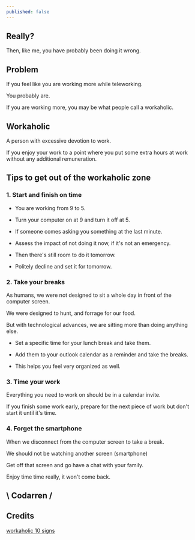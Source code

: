 ```yaml
---
published: false
---
```

## Really?

Then, like me, you have probably been doing it wrong.

## Problem
If you feel like you are working more while teleworking.

You probably are.

If you are working more, you may be what people call a workaholic.

## Workaholic
A person with excessive devotion to work.

If you enjoy your work to a point where you put some extra hours at work without any additional remuneration.

## Tips to get out of the workaholic zone

### 1. Start and finish on time
- You are working from 9 to 5.

- Turn your computer on at 9 and turn it off at 5.

- If someone comes asking you something at the last minute.

- Assess the impact of not doing it now, if it's not an emergency.

- Then there's still room to do it tomorrow.

- Politely decline and set it for tomorrow.


### 2. Take your breaks
As humans, we were not designed to sit a whole day in front of the computer screen.

We were designed to hunt, and forrage for our food.

But with technological advances, we are sitting more than doing anything else.

- Set a specific time for your lunch break and take them.

- Add them to your outlook calendar as a reminder and take the breaks.

- This helps you feel very organized as well.

### 3. Time your work

Everything you need to work on should be in a calendar invite.

If you finish some work early, prepare for the next piece of work but don't start it until it's time.

### 4. Forget the smartphone

When we disconnect from the computer screen to take  a break.

We should not be watching another screen (smartphone)

Get off that screen and go have a chat with your family.

Enjoy time time really, it won't come back.


## \ Codarren /

## Credits
[workaholic 10 signs](https://www.european-business.com/listicles/0010-ten-signs-that-you-are-a-workaholic)